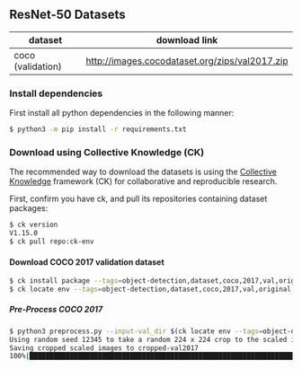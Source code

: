 

## ResNet-50 Datasets
| dataset | download link | 
| ---- | ---- | 
| coco (validation) | http://images.cocodataset.org/zips/val2017.zip | 

### Install dependencies

First install all python dependencies in the following manner:
```bash
$ python3 -m pip install -r requirements.txt
```

### Download using Collective Knowledge (CK)

The recommended way to download the datasets is using the [Collective Knowledge](http://cknowledge.org)
framework (CK) for collaborative and reproducible research.

First, confirm you have ck, and pull its repositories containing dataset packages:
```bash
$ ck version
V1.15.0
$ ck pull repo:ck-env
```

#### Download COCO 2017 validation dataset
```bash
$ ck install package --tags=object-detection,dataset,coco,2017,val,original
$ ck locate env --tags=object-detection,dataset,coco,2017,val,original
```


##### Pre-Process COCO 2017

```bash
$ python3 preprocess.py --input-val_dir $(ck locate env --tags=object-detection,dataset,coco,2017,val,original)/cropped-val2017/
Using random seed 12345 to take a random 224 x 224 crop to the scaled image
Saving cropped scaled images to cropped-val2017
100%|███████████████████████████████████████████████████████████████████████████████████| 5000/5000 [00:08<00:00, 560.21it/s]
```